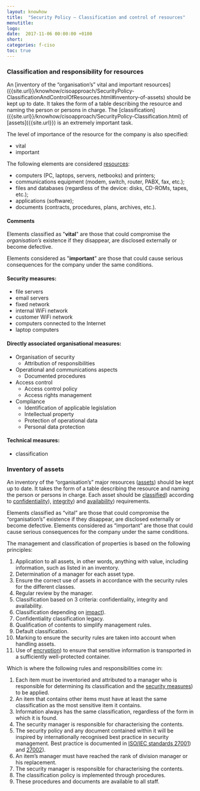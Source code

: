 ```yaml
---
layout: knowhow
title:  "Security Policy – Classification and control of resources"
menutitle:
logo:
date:  2017-11-06 00:00:00 +0100
short:
categories: f-ciso
toc: true
---
```

<h3 class="titre-page">Classification and responsibility for resources</h3>
An [inventory of the “organisation’s” vital and important resources]({{site.url}}/knowhow/cisoapproach/SecurityPolicy-ClassificationAndControlOfResources.html#inventory-of-assets) should be kept up to date. It takes the form of a table describing the resource and naming the person or persons in charge. The [classification]({{site.url}}/knowhow/cisoapproach/SecurityPolicy-Classification.html) of [assets]({{site.url}}) is an extremely important task.

The level of importance of the resource for the company is also specified:

* vital
* important

The following elements are considered [resources]({{site.url}}):

* computers (PC, laptops, servers, netbooks) and printers;
* communications equipment (modem, switch, router, PABX, fax, etc.);
* files and databases (regardless of the device: disks, CD-ROMs, tapes, etc.);
* applications (software);
* documents (contracts, procedures, plans, archives, etc.).

#### Comments
Elements classified as "**vital**" are those that could compromise the *organisation’s* existence if they disappear, are disclosed externally or become defective.

Elements considered as "**important**" are those that could cause serious consequences for the company under the same conditions.

#### Security measures:

* file servers
* email servers
* fixed network
* internal WiFi network
* customer WiFi network
* computers connected to the Internet
* laptop computers

#### Directly associated organisational measures:

* Organisation of security
  * Attribution of responsibilities
* Operational and communications aspects
  * Documented procedures
* Access control
  * Access control policy
  * Access rights management
* Compliance
  * Identification of applicable legislation
  * Intellectual property
  * Protection of operational data
  * Personal data protection

#### Technical measures:

* classification

<h3 class="titre-page">Inventory of assets</h3>

An inventory of the “organisation’s” major resources ([assets]({{site.url}})) should be kept up to date. It takes the form of a table describing the resource and naming the person or persons in charge. Each asset should be [classified]({{site.url}}/knowhow/cisoapproach/SecurityPolicy-Classification.html)) according to [confidentiality]({{site.url}}/knowhow/bestpractices/SecurityMeasures4SME-CheckList.html)), [integrity]({{site.url}})) and [availability]({{site.url}})) requirements.

Elements classified as “vital” are those that could compromise the “organisation’s” existence if they disappear, are disclosed externally or become defective. Elements considered as “important” are those that could cause serious consequences for the company under the same conditions.

The management and classification of properties is based on the following principles:

1. Application to all assets, in other words, anything with value, including information, such as listed in an inventory.
2. Determination of a manager for each asset type.
3. Ensure the correct use of assets in accordance with the security rules for the different classes.
4. Regular review by the manager.
5. Classification based on 3 criteria: confidentiality, integrity and availability.
6. Classification depending on [impact]({{site.url}})).
7. Confidentiality classification legacy.
8. Qualification of contents to simplify management rules.
9. Default classification.
10. Marking to ensure the security rules are taken into account when handling assets.
11. Use of [encryption]({{site.url}}/knowhow/glossary/Cryptography.html)) to ensure that sensitive information is transported in a sufficiently well-protected container.

Which is where the following rules and responsibilities come in:

1. Each item must be inventoried and attributed to a manager who is responsible for determining its classification and the [security measures]({{site.url}}/publications/ProtectingYourCompany.html)) to be applied.
2. An item that contains other items must have at least the same classification as the most sensitive item it contains.
3. Information always has the same classification, regardless of the form in which it is found.
4. The security manager is responsible for characterising the contents.
5. The security policy and any document contained within it will be inspired by internationally recognised best practice in security management. Best practice is documented in [ISO/IEC standards 27001]({{site.url}}/publications/ISO27000SF/ISO27001-ISMS.html)) and [27002]({{site.url}}/publications/ISO27000SF/ISO27002-CodeBestPractices4ISM.html)).
6. An item’s manager must have reached the rank of division manager or his replacement.
7. The security manager is responsible for characterising the contents.
8. The classification policy is implemented through procedures.
9. These procedures and documents are available to all staff.
